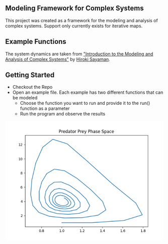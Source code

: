 ## Modeling Framework for Complex Systems ##

This project was created as a framework for the modeling and analysis of complex systems. Support only currently exists for iterative maps.

## Example Functions ##

The system dynamics are taken from ["Introduction to the Modeling and Analysis of Complex Systems"](https://open.umn.edu/opentextbooks/textbooks/233)
by [Hiroki Sayaman](https://bingdev.binghamton.edu/sayama/).
       
## Getting Started ##
* Checkout the Repo
* Open an example file. Each example has two different functions that can be modeled
    - Choose the function you want to run and provide it to the run() function as a parameter
    - Run the program and observe the results

![alt text](https://github.com/DRodriq/ComplexSystemsModeling/blob/main/results/predator_prey_phase_space.png)